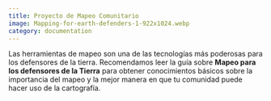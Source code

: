 ```yaml
---
title: Proyecto de Mapeo Comunitario
image: Mapping-for-earth-defenders-1-922x1024.webp
category: documentation
---
```


Las herramientas de mapeo son una de las tecnologías más poderosas para los defensores de la tierra. Recomendamos leer la guía sobre **Mapeo para los defensores de la Tierra** para obtener conocimientos básicos sobre la importancia del mapeo y la mejor manera en que tu comunidad puede hacer uso de la cartografía.

<app-button :color="true" localurl=":8086/all/https://www.earthdefenderstoolkit.com/toolkit/mapping-for-earth-defenders/?lang=es" text="Lea el guía"></app-button>
